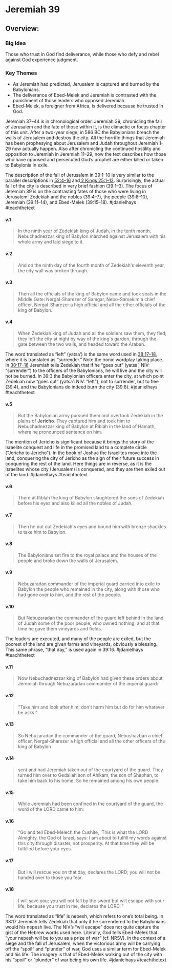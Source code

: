 # Jeremiah 39

## Overview:

### Big Idea
Those who trust in God find deliverance, while those who defy and rebel against God experience judgment. 
### Key Themes
- As Jeremiah had predicted, Jerusalem is captured and burned by the Babylonians.
- The deliverance of Ebed-Melek and Jeremiah is contrasted with the punishment of those leaders who opposed Jeremiah.
- Ebed-Melek, a foreigner from Africa, is delivered because he trusted in God.

Jeremiah 37–44 is in chronological order. Jeremiah 39, chronicling the fall of Jerusalem and the fate of those within it, is the climactic or focus chapter of this unit. After a two-year siege, in 586 BC the Babylonians breach the walls of Jerusalem and destroy the city. All the horrific things that Jeremiah has been prophesying about Jerusalem and Judah throughout Jeremiah 1–29 now actually happen. Also after chronicling the continued hostility and opposition to Jeremiah in Jeremiah 11–29, now the text describes how those who have opposed and persecuted God’s prophet are either killed or taken to Babylonia in exile.

The description of the fall of Jerusalem in 39:1–10 is very similar to the parallel descriptions in [52:4–16](Jeremiah52) and[ 2 Kings 25:1–12](2Kings25). Surprisingly, the actual fall of the city is described in very brief fashion (39:1–3). The focus of Jeremiah 39 is on the contrasting fates of those who were living in Jerusalem: Zedekiah and the nobles (39:4–7), the people (39:8–10), Jeremiah (39:11–14), and Ebed-Melek (39:15–18).
#jdanielhays #teachthetext 


#### v.1
>In the ninth year of Zedekiah king of Judah, in the tenth month, Nebuchadnezzar king of Babylon marched against Jerusalem with his whole army and laid siege to it.

#### v.2
>And on the ninth day of the fourth month of Zedekiah's eleventh year, the city wall was broken through.

#### v.3
>Then all the officials of the king of Babylon came and took seats in the Middle Gate: Nergal-Sharezer of Samgar, Nebo-Sarsekim a chief officer, Nergal-Sharezer a high official and all the other officials of the king of Babylon.

#### v.4
>When Zedekiah king of Judah and all the soldiers saw them, they fled; they left the city at night by way of the king's garden, through the gate between the two walls, and headed toward the Arabah.

 The word translated as “left” (yatsa’) is the same word used in [38:17–18](Jeremiah38#v.17), where it is translated as “surrender.” Note the ironic wordplay taking place. In [38:17–18](Jeremiah38#v.17) Jeremiah tells Zedekiah that if he “goes out” (yatsa’; NIV: “surrender”) to the officers of the Babylonians, he will live and the city will not be burned. In 39:3 the Babylonian officers enter the city, at which point Zedekiah now “goes out” (yatsa’: NIV: “left”), not to surrender, but to flee (39:4), and the Babylonians do indeed burn the city (39:8).
 #jdanielhays #teachthetext 

#### v.5
>But the Babylonian army pursued them and overtook Zedekiah in the plains of **Jericho**. They captured him and took him to Nebuchadnezzar king of Babylon at Riblah in the land of Hamath, where he pronounced sentence on him.

The mention of Jericho is significant because it brings the story of the Israelite conquest and life in the promised land to a complete circle (“Jericho to Jericho”). In the book of Joshua the Israelites move into the land, conquering the city of Jericho as the sign of their future success in conquering the rest of the land. Here things are in reverse, as it is the Israelites whose city (Jerusalem) is conquered, and they are then exiled out of the land.
#jdanielhays #teachthetext 

#### v.6
>There at Riblah the king of Babylon slaughtered the sons of Zedekiah before his eyes and also killed all the nobles of Judah.

#### v.7
>Then he put out Zedekiah's eyes and bound him with bronze shackles to take him to Babylon.

#### v.8
>The Babylonians set fire to the royal palace and the houses of the people and broke down the walls of Jerusalem.

#### v.9
>Nebuzaradan commander of the imperial guard carried into exile to Babylon the people who remained in the city, along with those who had gone over to him, and the rest of the people.

#### v.10
>But Nebuzaradan the commander of the guard left behind in the land of Judah some of the poor people, who owned nothing; and at that time he gave them vineyards and fields.

The leaders are executed, and many of the people are exiled, but the poorest of the land are given farms and vineyards, obviously a blessing. This same phrase, “that day,” is used again in 39:16.
#jdanielhays #teachthetext 

#### v.11
>Now Nebuchadnezzar king of Babylon had given these orders about Jeremiah through Nebuzaradan commander of the imperial guard:

#### v.12
>"Take him and look after him; don't harm him but do for him whatever he asks."

#### v.13
>So Nebuzaradan the commander of the guard, Nebushazban a chief officer, Nergal-Sharezer a high official and all the other officers of the king of Babylon

#### v.14
>sent and had Jeremiah taken out of the courtyard of the guard. They turned him over to Gedaliah son of Ahikam, the son of Shaphan, to take him back to his home. So he remained among his own people.

#### v.15
>While Jeremiah had been confined in the courtyard of the guard, the word of the LORD came to him:

#### v.16
>"Go and tell Ebed-Melech the Cushite, 'This is what the LORD Almighty, the God of Israel, says: I am about to fulfill my words against this city through disaster, not prosperity. At that time they will be fulfilled before your eyes.

#### v.17
>But I will rescue you on that day, declares the LORD; you will not be handed over to those you fear.

#### v.18
>I will save you; you will not fall by the sword but will escape with your life, because you trust in me, declares the LORD.'"

The word translated as “life” is nepesh, which refers to one’s total being. In 38:17 Jeremiah tells Zedekiah that only if he surrendered to the Babylonians would his nepesh live. The NIV’s “will escape” does not quite capture the gist of the Hebrew words used here. Literally, God tells Ebed-Melek that “your nepesh will be to you as a prize of war” (cf. NRSV). In the context of a siege and the fall of Jerusalem, when the victorious army will be carrying off the “spoil” and “plunder” of war, God uses a similar term for Ebed-Melek and his life. The imagery is that of Ebed-Melek walking out of the city with his “spoil” or “plunder” of war being his own life.
#jdanielhays #teachthetext 
